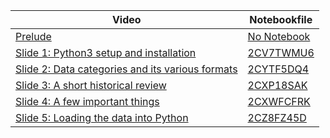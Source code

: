 | Video | Notebookfile |
|--------|--------|
|   [Prelude](https://www.youtube.com/watch?v=w_jjrcvMDrE) | [No Notebook](./) |
|   [Slide 1: Python3 setup and installation](https://www.youtube.com/watch?v=WqffLDwtv0A) | [2CV7TWMU6](2CV7TWMU6)       |
|   [Slide 2: Data categories and its various formats](https://www.youtube.com/watch?v=OfVzoK3Xj14)    |  [2CYTF5DQ4](2CYTF5DQ4)        |
|   [Slide 3: A short historical review](https://www.youtube.com/watch?v=sO4bOlgfFzw)       | [2CXP18SAK](2CXP18SAK)      |
|   [Slide 4: A few important things](https://www.youtube.com/watch?v=gOJV81Uykao)     | [2CXWFCFRK](2CXWFCFRK)       |
|   [Slide 5: Loading the data into Python](https://www.youtube.com/watch?v=JijyBQPLj30) |  [2CZ8FZ45D](2CZ8FZ45D)                |  
